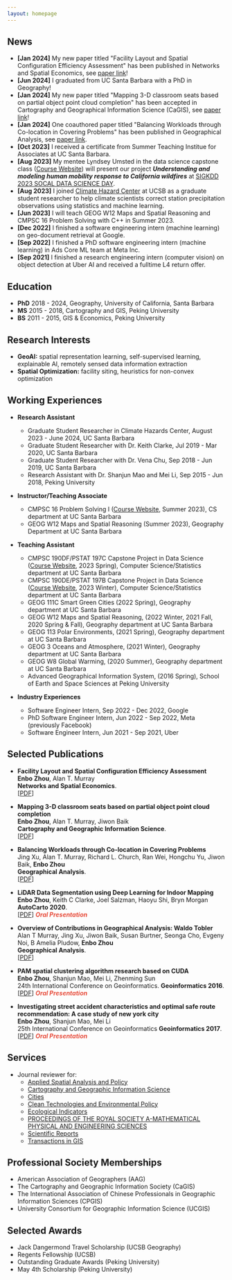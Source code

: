 ```yaml
---
layout: homepage
---
```


## News
- **[Jan 2024]** My new paper titled "Facility Layout and Spatial Configuration Efficiency Assessment" has been published in Networks and Spatial Economics, see [paper link](https://link.springer.com/article/10.1007/s11067-024-09637-z)!
- **[Jun 2024]** I graduated from UC Santa Barbara with a PhD in Geography!
- **[Jan 2024]** My new paper titled "Mapping 3-D classroom seats based on partial object point cloud completion" has been accepted in Cartography and Geographical Information Science (CaGIS), see [paper link](https://www.tandfonline.com/doi/full/10.1080/15230406.2024.2320150)!
- **[Jan 2024]** One coauthored paper titled "Balancing Workloads through Co-location in Covering Problems" has been published in Geographical Analysis, see [paper link](https://doi.org/10.1111/gean.12389).
- **[Oct 2023]** I received a certificate from Summer Teaching Institue for Associates at UC Santa Barbara.
- **[Aug 2023]** My mentee Lyndsey Umsted in the data science capstone class ([Course Website](https://pstat197.github.io/)) will present our project <strong><i>Understanding and modeling human mobility response to California wildfires</i></strong> at [SIGKDD 2023 SOCAL DATA SCIENCE DAY](https://sites.google.com/usc.edu/socal-data-science-day/home).
- **[Aug 2023]** I joined [Climate Hazard Center](https://www.chc.ucsb.edu/) at UCSB as a graduate student researcher to help climate scientists correct station precipitation observations using statistics and machine learning.
- **[Jun 2023]** I will teach GEOG W12 Maps and Spatial Reasoning and CMPSC 16 Problem Solving with C++ in Summer 2023.
- **[Dec 2022]** I finished a software engineering intern (machine learning) on geo-document retrieval at Google.
- **[Sep 2022]** I finished a PhD software engineering intern (machine learning) in Ads Core ML team at Meta Inc.
- **[Sep 2021]** I finished a research engineering intern (computer vision) on object detection at Uber AI and received a fulltime L4 return offer.

## Education

- **PhD** 2018 - 2024, Geography, University of California, Santa Barbara
- **MS** 2015 - 2018, Cartography and GIS, Peking University
- **BS** 2011 - 2015, GIS & Economics, Peking University

## Research Interests

- **GeoAI:** spatial representation learning, self-supervised learning, explainable AI, remotely sensed data information extraction
- **Spatial Optimization:** facility siting, heuristics for non-convex optimization

## Working Experiences
- **Research Assistant**
  - Graduate Student Researcher in Climate Hazards Center, August 2023 - June 2024, UC Santa Barbara
  - Graduate Student Researcher with Dr. Keith Clarke, Jul 2019 - Mar 2020, UC Santa Barbara
  - Graduate Student Researcher with Dr. Vena Chu, Sep 2018 - Jun 2019, UC Santa Barbara
  - Research Assistant with Dr. Shanjun Mao and Mei Li, Sep 2015 - Jun 2018, Peking University

- **Instructor/Teaching Associate**
  - CMPSC 16 Problem Solving I ([Course Website](https://ucsb-cs16.github.io/m23/), Summer 2023), CS department at UC Santa Barbara
  - GEOG W12 Maps and Spatial Reasoning (Summer 2023), Geography Department at UC Santa Barbara

- **Teaching Assistant**
  - CMPSC 190DF/PSTAT 197C Capstone Project in Data Science ([Course Website](https://pstat197.github.io/), 2023 Spring), Computer Science/Statistics department at UC Santa Barbara
  - CMPSC 190DE/PSTAT 197B Capstone Project in Data Science ([Course Website](https://pstat197.github.io/), 2023 Winter), Computer Science/Statistics department at UC Santa Barbara
  - GEOG 111C Smart Green Cities (2022 Spring), Geography department at UC Santa Barbara
  - GEOG W12 Maps and Spatial Reasoning, (2022 Winter, 2021 Fall, 2020 Spring & Fall), Geography department at UC Santa Barbara
  - GEOG 113 Polar Environments, (2021 Spring), Geography department at UC Santa Barbara
  - GEOG 3 Oceans and Atmosphere, (2021 Winter), Geography department at UC Santa Barbara
  - GEOG W8 Global Warming, (2020 Summer), Geography department at UC Santa Barbara
  - Advanced Geographical Information System, (2016 Spring), School of Earth and Space Sciences at Peking University
  
- **Industry Experiences**
  - Software Engineer Intern, Sep 2022 - Dec 2022, Google
  - PhD Software Engineer Intern, Jun 2022 - Sep 2022, Meta (previously Facebook)
  - Software Engineer Intern, Jun 2021 - Sep 2021, Uber

## Selected Publications

- **Facility Layout and Spatial Configuration Efficiency Assessment**
  <br>
  **Enbo Zhou**, Alan T. Murray
  <br>
  **Networks and Spatial Economics**.
  <br>
  [[PDF](https://rdcu.be/dOKUQ)] 

- **Mapping 3-D classroom seats based on partial object point cloud completion**
  <br>
  **Enbo Zhou**, Alan T. Murray, Jiwon Baik
  <br>
  **Cartography and Geographic Information Science**.
  <br>
  [[PDF](https://www.tandfonline.com/doi/full/10.1080/15230406.2024.2320150)] 

- **Balancing Workloads through Co-location in Covering Problems**
  <br>
  Jing Xu, Alan T. Murray, Richard L. Church, Ran Wei, Hongchu Yu, Jiwon Baik, **Enbo Zhou**
  <br>
  **Geographical Analysis**.
  <br>
  [[PDF](https://onlinelibrary.wiley.com/doi/full/10.1111/gean.12389)] 

- **LiDAR Data Segmentation using Deep Learning for Indoor Mapping**
  <br>
  **Enbo Zhou**, Keith C Clarke, Joel Salzman, Haoyu Shi, Bryn Morgan
  <br>
  **AutoCarto 2020**.
  <br>
  [[PDF](https://cartogis.org/docs/autocarto/2020/docs/abstracts/4b%20LiDAR%20Data%20Segmentation%20using%20Deep%20Learning%20for%20Indoor%20Mapping.pdf)] <strong><i style="color:#e74d3c">Oral Presentation</i></strong>

- **Overview of Contributions in Geographical Analysis: Waldo Tobler**
  <br>
  Alan T Murray, Jing Xu, Jiwon Baik, Susan Burtner, Seonga Cho, Evgeny Noi, B Amelia Pludow, **Enbo Zhou**
  <br>
  **Geographical Analysis**.
  <br>
  [[PDF](https://onlinelibrary.wiley.com/doi/full/10.1111/gean.12257)] 

- **PAM spatial clustering algorithm research based on CUDA**
  <br>
  **Enbo Zhou**, Shanjun Mao, Mei Li, Zhenming Sun
  <br>
  24th International Conference on Geoinformatics. **Geoinformatics 2016**.
  <br>
  [[PDF](https://ieeexplore.ieee.org/abstract/document/7578971)] <strong><i style="color:#e74d3c">Oral Presentation</i></strong>

- **Investigating street accident characteristics and optimal safe route recommendation: A case study of new york city**
  <br>
  **Enbo Zhou**, Shanjun Mao, Mei Li
  <br>
  25th International Conference on Geoinformatics **Geoinformatics 2017**.
  <br>
  [[PDF](https://ieeexplore.ieee.org/abstract/document/8090942)] <strong><i style="color:#e74d3c">Oral Presentation</i></strong>

## Services

- Journal reviewer for: 
  - [Applied Spatial Analysis and Policy](https://link.springer.com/journal/12061)
  - [Cartography and Geographic Information Science](https://www.tandfonline.com/journals/tcag20)
  - [Cities](https://www.sciencedirect.com/journal/cities)
  - [Clean Technologies and Environmental Policy](https://link.springer.com/journal/10098)
  - [Ecological Indicators](https://www.sciencedirect.com/journal/ecological-indicators)
  - [PROCEEDINGS OF THE ROYAL SOCIETY A-MATHEMATICAL PHYSICAL AND ENGINEERING SCIENCES](https://royalsocietypublishing.org/journal/rspa)
  - [Scientific Reports](https://www.nature.com/srep/)
  - [Transactions in GIS](https://onlinelibrary.wiley.com/journal/14679671)

## Professional Society Memberships

- American Association of Geographers (AAG)
- The Cartography and Geographic Information Society (CaGIS)
- The International Association of Chinese Professionals in Geographic Information Sciences (CPGIS)
- University Consortium for Geographic Information Science (UCGIS)

## Selected Awards

- Jack Dangermond Travel Scholarship (UCSB Geography)
- Regents Fellowship (UCSB)
- Outstanding Graduate Awards (Peking University)
- May 4th Scholarship (Peking University)
